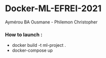 # Docker-ML-EFREI-2021

Aymérou BA Ousmane - Philemon Christopher

### How to launch :

- docker build -t ml-project .
- docker-compose up
